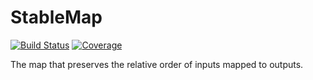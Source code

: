 # StableMap

[![Build Status](https://github.com/chriselrod/StableMap.jl/actions/workflows/CI.yml/badge.svg?branch=main)](https://github.com/chriselrod/StableMap.jl/actions/workflows/CI.yml?query=branch%3Amain)
[![Coverage](https://codecov.io/gh/chriselrod/StableMap.jl/branch/main/graph/badge.svg)](https://codecov.io/gh/chriselrod/StableMap.jl)


The map that preserves the relative order of inputs mapped to outputs.


